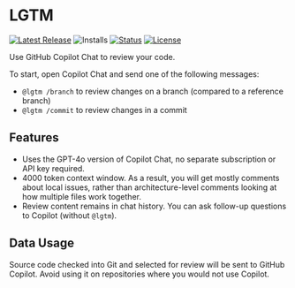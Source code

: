 # LGTM

[![Latest Release](https://flat.badgen.net/github/tag/cpulvermacher/lgtm)](https://github.com/cpulvermacher/lgtm/tags)
![Installs](https://vsmarketplacebadges.dev/installs-short/cpulvermacher.lgtm.svg)
[![Status](https://flat.badgen.net/github/checks/cpulvermacher/lgtm)](https://github.com/cpulvermacher/lgtm/actions/workflows/node.js.yml)
[![License](https://flat.badgen.net/github/license/cpulvermacher/lgtm)](./LICENSE)


Use GitHub Copilot Chat to review your code.

To start, open Copilot Chat and send one of the following messages:
- `@lgtm /branch` to review changes on a branch (compared to a reference branch)
- `@lgtm /commit` to review changes in a commit

## Features
- Uses the GPT-4o version of Copilot Chat, no separate subscription or API key required.
- 4000 token context window. As a result, you will get mostly comments about local issues, rather than architecture-level comments looking at how multiple files work together.
- Review content remains in chat history. You can ask follow-up questions to Copilot (without `@lgtm`).

## Data Usage
Source code checked into Git and selected for review will be sent to GitHub Copilot. Avoid using it on repositories where you would not use Copilot.


